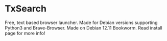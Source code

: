 # TxSearch
Free, text based browser launcher. Made for Debian versions supporting Python3 and Brave-Browser. Made on Debian 12.11 Bookworm. Read install page for more info!
